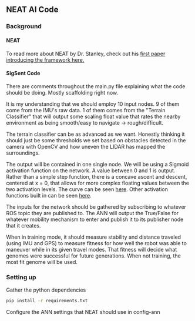 ## NEAT AI Code

### Background

#### NEAT
To read more about NEAT by Dr. Stanley, check out his [first paper introducing the framework here.](NEAT.pdf)

#### SigSent Code
There are comments throughout the main.py file explaining what the code should be doing. Mostly scaffolding right now.

It is my understanding that we should employ 10 input nodes. 9 of them come from the IMU's raw data. 1 of them comes from the "Terrain Classifier" that will output some scaling float value that rates the nearby environment as being smooth/easy to navigate -> rough/difficult.

The terrain classifier can be as advanced as we want. Honestly thinking it should just be some thresholds we set based on obstacles detected in the camera with OpenCV and how uneven the LIDAR has mapped the surroundings.

The output will be contained in one single node. We will be using a Sigmoid activation function on the network. A value between 0 and 1 is output. Rather than a simple step function, there is a concave ascent and descent, centered at x = 0, that allows for more complex floating values between the two activation levels. The curve can be seen [here](http://neat-python.readthedocs.io/en/latest/_images/activation-sigmoid.png). Other activation functions built in can be seen [here](http://neat-python.readthedocs.io/en/latest/activation.html).

The inputs for the network should be gathered by subscribing to whatever ROS topic they are published to. The ANN will output the True/False for whatever mobility mechanism to enter and publish it to its publisher node that it creates.

When in training mode, it should measure stability and distance traveled (using IMU and GPS) to measure fitness for how well the robot was able to maneuver while in its given travel modes. That fitness will decide what genomes were successful for future generations. When not training, the most fit genome will be used.


### Setting up

Gather the python dependencies
```sh
pip install -r requirements.txt
```

Configure the ANN settings that NEAT should use in config-ann
